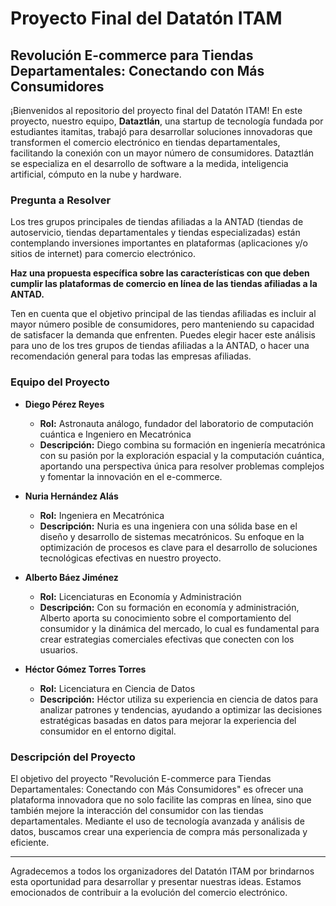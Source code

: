 # Proyecto Final del Datatón ITAM

## **Revolución E-commerce para Tiendas Departamentales: Conectando con Más Consumidores**

¡Bienvenidos al repositorio del proyecto final del Datatón ITAM! En este proyecto, nuestro equipo, **Dataztlán**, una startup de tecnología fundada por estudiantes itamitas, trabajó para desarrollar soluciones innovadoras que transformen el comercio electrónico en tiendas departamentales, facilitando la conexión con un mayor número de consumidores. Dataztlán se especializa en el desarrollo de software a la medida, inteligencia artificial, cómputo en la nube y hardware.

### **Pregunta a Resolver**

Los tres grupos principales de tiendas afiliadas a la ANTAD (tiendas de autoservicio, tiendas departamentales y tiendas especializadas) están contemplando inversiones importantes en plataformas (aplicaciones y/o sitios de internet) para comercio electrónico.

**Haz una propuesta específica sobre las características con que deben cumplir las plataformas de comercio en línea de las tiendas afiliadas a la ANTAD.**

Ten en cuenta que el objetivo principal de las tiendas afiliadas es incluir al mayor número posible de consumidores, pero manteniendo su capacidad de satisfacer la demanda que enfrenten. Puedes elegir hacer este análisis para uno de los tres grupos de tiendas afiliadas a la ANTAD, o hacer una recomendación general para todas las empresas afiliadas.

### **Equipo del Proyecto**

- **Diego Pérez Reyes**
  - **Rol:** Astronauta análogo, fundador del laboratorio de computación cuántica e Ingeniero en Mecatrónica
  - **Descripción:** Diego combina su formación en ingeniería mecatrónica con su pasión por la exploración espacial y la computación cuántica, aportando una perspectiva única para resolver problemas complejos y fomentar la innovación en el e-commerce.

- **Nuria Hernández Alás**
  - **Rol:** Ingeniera en Mecatrónica
  - **Descripción:** Nuria es una ingeniera con una sólida base en el diseño y desarrollo de sistemas mecatrónicos. Su enfoque en la optimización de procesos es clave para el desarrollo de soluciones tecnológicas efectivas en nuestro proyecto.

- **Alberto Báez Jiménez**
  - **Rol:** Licenciaturas en Economía y Administración
  - **Descripción:** Con su formación en economía y administración, Alberto aporta su conocimiento sobre el comportamiento del consumidor y la dinámica del mercado, lo cual es fundamental para crear estrategias comerciales efectivas que conecten con los usuarios.

- **Héctor Gómez Torres Torres**
  - **Rol:** Licenciatura en Ciencia de Datos
  - **Descripción:** Héctor utiliza su experiencia en ciencia de datos para analizar patrones y tendencias, ayudando a optimizar las decisiones estratégicas basadas en datos para mejorar la experiencia del consumidor en el entorno digital.

### **Descripción del Proyecto**

El objetivo del proyecto "Revolución E-commerce para Tiendas Departamentales: Conectando con Más Consumidores" es ofrecer una plataforma innovadora que no solo facilite las compras en línea, sino que también mejore la interacción del consumidor con las tiendas departamentales. Mediante el uso de tecnología avanzada y análisis de datos, buscamos crear una experiencia de compra más personalizada y eficiente.

---

Agradecemos a todos los organizadores del Datatón ITAM por brindarnos esta oportunidad para desarrollar y presentar nuestras ideas. Estamos emocionados de contribuir a la evolución del comercio electrónico.
